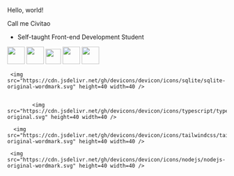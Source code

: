 Hello, world!

Call me Civitao 

- Self-taught Front-end Development Student

<!---
Civitao/Civitao is a ✨ special ✨ repository because its `README.md` (this file) appears on your GitHub profile.
You can click the Preview link to take a look at your changes.
--->


 <img src="https://cdn.jsdelivr.net/gh/devicons/devicon/icons/html5/html5-original-wordmark.svg" height=40 width=40 />
          
 <img src="https://cdn.jsdelivr.net/gh/devicons/devicon/icons/css3/css3-original-wordmark.svg" height=40 width=40/>

  <img src="https://cdn.jsdelivr.net/gh/devicons/devicon/icons/javascript/javascript-original.svg" height=35 width=35/>
    <img src="https://cdn.jsdelivr.net/gh/devicons/devicon/icons/react/react-original.svg" height=40 width=40/>
                                
   <img src="https://cdn.jsdelivr.net/gh/devicons/devicon/icons/express/express-original-wordmark.svg" height=40 width=40/>
      
     <img src="https://cdn.jsdelivr.net/gh/devicons/devicon/icons/sqlite/sqlite-original-wordmark.svg" height=40 width=40 />
          

            <img src="https://cdn.jsdelivr.net/gh/devicons/devicon/icons/typescript/typescript-original.svg" height=40 width=40 />
          
      <img src="https://cdn.jsdelivr.net/gh/devicons/devicon/icons/tailwindcss/tailwindcss-original-wordmark.svg" height=40 width=40 />
        
     <img src="https://cdn.jsdelivr.net/gh/devicons/devicon/icons/nodejs/nodejs-original-wordmark.svg" height=40 width=40 />
